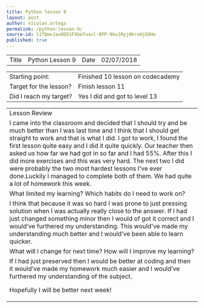 ```yaml
---
title: Python lesson 9
layout: post
author: nicolas.ortega
permalink: /python-lesson-9/
source-id: 11fQmvJauOQO1FXbm7uavl-APP-9kx1Ryj0KrxHjGOHo
published: true
---
```

<table>
  <tr>
    <td>Title</td>
    <td>Python
Lesson 9</td>
    <td>Date</td>
    <td>02/07/2018</td>
  </tr>
</table>


<table>
  <tr>
    <td>Starting point:</td>
    <td>Finished 10  lesson on codecademy</td>
  </tr>
  <tr>
    <td>Target for the lesson?</td>
    <td>Finish lesson 11</td>
  </tr>
  <tr>
    <td>Did I reach my target? 
</td>
    <td>Yes I did and got to level 13</td>
  </tr>
</table>


<table>
  <tr>
    <td>Lesson Review</td>
  </tr>
  <tr>
    <td>I came into the classroom and decided that I should try and be much better than I was last time and I think that I should get straight to work and that is what I did. I got to work, I found the first lesson quite easy and I did it quite quickly. Our teacher then asked us how far we had got in so far and I had 55%. After this I did more exercises and this was very hard. The next two I did were probably the two most hardest lessons I've ever done.Luckily I managed to complete both of them. We had quite a lot of homework this week.</td>
  </tr>
  <tr>
    <td>What limited my learning? Which habits do I need to work on? </td>
  </tr>
  <tr>
    <td>I think that because it was so hard I was prone to just pressing solution when I was actually really close to the answer. If I had just changed something minor then I would of got it correct and I would’ve furthered my understanding. This would've made my understanding much better and I would’ve been able to learn quicker.</td>
  </tr>
  <tr>
    <td>What will I change for next time? How will I improve my learning?</td>
  </tr>
  <tr>
    <td>If I had just preserved then I would be better at coding and then it would’ve made my homework much easier and I would’ve furthered my understanding of the subject.

Hopefully I will be better next week!</td>
  </tr>
</table>


